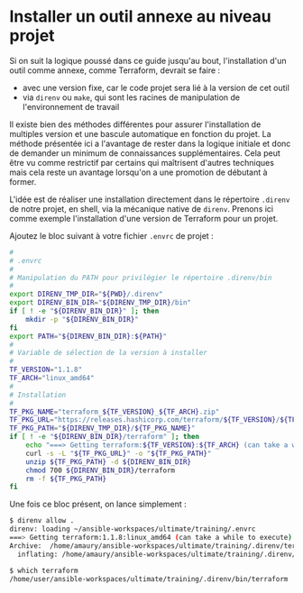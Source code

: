 # Installer un outil annexe au niveau projet

Si on suit la logique poussé dans ce guide jusqu'au bout, l'installation d'un outil comme annexe, comme Terraform,
devrait se faire : 

* avec une version fixe, car le code projet sera lié à la version de cet outil
* via `direnv` ou `make`, qui sont les racines de manipulation de l'environnement de travail

Il existe bien des méthodes différentes pour assurer l'installation de multiples version et une bascule automatique en fonction
du projet. La méthode présentée ici a l'avantage de rester dans la logique initiale et donc de demander un minimum de connaissances
supplémentaires. Cela peut être vu comme restrictif par certains qui maîtrisent d'autres techniques mais cela reste un avantage 
lorsqu'on a une promotion de débutant à former.

L'idée est de réaliser une installation directement dans le répertoire `.direnv` de notre projet, en shell, via la mécanique native
de `direnv`. Prenons ici comme exemple l'installation d'une version de Terraform pour un projet.

Ajoutez le bloc suivant à votre fichier `.envrc` de projet :

```bash
#
# .envrc
#
# Manipulation du PATH pour privilégier le répertoire .direnv/bin
#
export DIRENV_TMP_DIR="${PWD}/.direnv"
export DIRENV_BIN_DIR="${DIRENV_TMP_DIR}/bin"
if [ ! -e "${DIRENV_BIN_DIR}" ]; then
    mkdir -p "${DIRENV_BIN_DIR}"
fi
export PATH="${DIRENV_BIN_DIR}:${PATH}"
#
# Variable de sélection de la version à installer
#
TF_VERSION="1.1.8"
TF_ARCH="linux_amd64"
#
# Installation
#
TF_PKG_NAME="terraform_${TF_VERSION}_${TF_ARCH}.zip"
TF_PKG_URL="https://releases.hashicorp.com/terraform/${TF_VERSION}/${TF_PKG_NAME}" 
TF_PKG_PATH="${DIRENV_TMP_DIR}/${TF_PKG_NAME}" 
if [ ! -e "${DIRENV_BIN_DIR}/terraform" ]; then
    echo "===> Getting terraform:${TF_VERSION}:${TF_ARCH} (can take a while to execute)"
    curl -s -L "${TF_PKG_URL}" -o "${TF_PKG_PATH}"
    unzip ${TF_PKG_PATH} -d ${DIRENV_BIN_DIR}
    chmod 700 ${DIRENV_BIN_DIR}/terraform
    rm -f ${TF_PKG_PATH}
fi
```

Une fois ce bloc présent, on lance simplement :

```bash session
$ direnv allow .
direnv: loading ~/ansible-workspaces/ultimate/training/.envrc
===> Getting terraform:1.1.8:linux_amd64 (can take a while to execute)
Archive:  /home/amaury/ansible-workspaces/ultimate/training/.direnv/terraform_1.1.8_linux_amd64.zip
  inflating: /home/amaury/ansible-workspaces/ultimate/training/.direnv/bin/terraform  

$ which terraform
/home/user/ansible-workspaces/ultimate/training/.direnv/bin/terraform
```
